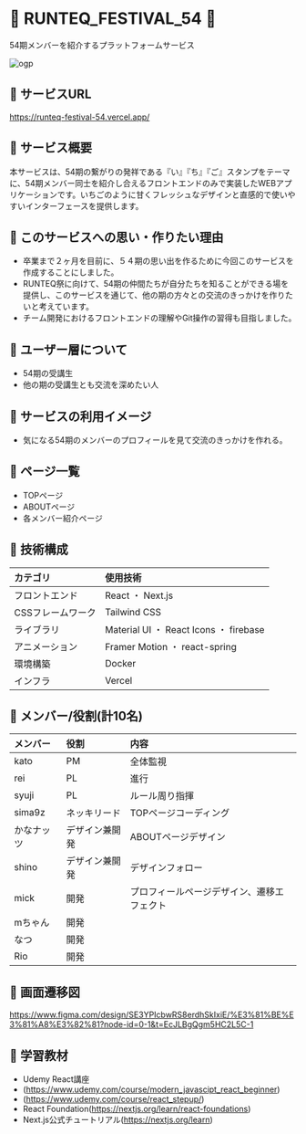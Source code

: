 # 🍓 RUNTEQ_FESTIVAL_54 🍓
54期メンバーを紹介するプラットフォームサービス

![ogp](https://github.com/user-attachments/assets/09c54aa9-f4a2-42d0-9f33-37156b094046)

## 🍓 サービスURL
https://runteq-festival-54.vercel.app/

## 🍓 サービス概要
本サービスは、54期の繋がりの発祥である『い』『ち』『ご』スタンプをテーマに、54期メンバー同士を紹介し合えるフロントエンドのみで実装したWEBアプリケーションです。いちごのように甘くフレッシュなデザインと直感的で使いやすいインターフェースを提供します。

## 🍓 このサービスへの思い・作りたい理由
- 卒業まで２ヶ月を目前に、５４期の思い出を作るために今回このサービスを作成することにしました。
- RUNTEQ祭に向けて、54期の仲間たちが自分たちを知ることができる場を提供し、このサービスを通じて、他の期の方々との交流のきっかけを作りたいと考えています。
- チーム開発におけるフロントエンドの理解やGit操作の習得も目指しました。

## 🍓 ユーザー層について
- 54期の受講生
- 他の期の受講生とも交流を深めたい人

## 🍓 サービスの利用イメージ
- 気になる54期のメンバーのプロフィールを見て交流のきっかけを作れる。

## 🍓 ページ一覧
- TOPページ
- ABOUTページ
- 各メンバー紹介ページ

## 🍓 技術構成
| カテゴリ | 使用技術 |
|:-------|:-------|
|フロントエンド|React ・ Next.js|
|CSSフレームワーク|Tailwind CSS|
|ライブラリ|Material UI ・ React Icons ・ firebase|
|アニメーション|Framer Motion ・ react-spring|
|環境構築|Docker|
|インフラ|Vercel|

## 🍓 メンバー/役割(計10名)
| メンバー | 役割 | 内容 |
|:-------|:-------|:-------|
|kato|PM|全体監視|
|rei|PL|進行|
|syuji|PL|ルール周り指揮|
|sima9z|ネッキリード|TOPページコーディング|
|かなナッツ|デザイン兼開発|ABOUTページデザイン|
|shino|デザイン兼開発|デザインフォロー|
|mick|開発|プロフィールページデザイン、遷移エフェクト|
|mちゃん|開発||
|なつ|開発||
|Rio|開発||

## 🍓 画面遷移図
https://www.figma.com/design/SE3YPIcbwRS8erdhSkIxiE/%E3%81%BE%E3%81%A8%E3%82%81?node-id=0-1&t=EcJLBgQgm5HC2L5C-1

## 🍓 学習教材
- Udemy React講座
- (https://www.udemy.com/course/modern_javascipt_react_beginner)
- (https://www.udemy.com/course/react_stepup/)
- React Foundation(https://nextjs.org/learn/react-foundations)
- Next.js公式チュートリアル(https://nextjs.org/learn)
